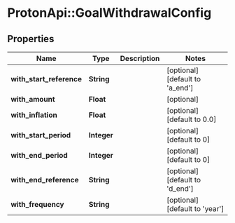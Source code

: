 # ProtonApi::GoalWithdrawalConfig

## Properties
Name | Type | Description | Notes
------------ | ------------- | ------------- | -------------
**with_start_reference** | **String** |  | [optional] [default to &#39;a_end&#39;]
**with_amount** | **Float** |  | [optional] 
**with_inflation** | **Float** |  | [optional] [default to 0.0]
**with_start_period** | **Integer** |  | [optional] [default to 0]
**with_end_period** | **Integer** |  | [optional] [default to 0]
**with_end_reference** | **String** |  | [optional] [default to &#39;d_end&#39;]
**with_frequency** | **String** |  | [optional] [default to &#39;year&#39;]


